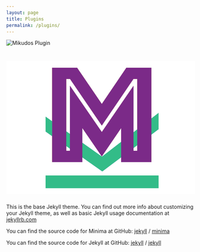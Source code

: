 ```yaml
---
layout: page
title: Plugins
permalink: /plugins/
---
```


![Mikudos Plugin](https://img.shields.io/badge/MIKUDOS-Plugin-orange?style=for-the-badge&logo=appveyor)

# [![Mikudos](https://raw.githubusercontent.com/mikudos/doc/master/mikudos-logo.png)](https://mikudos.github.io/doc)

This is the base Jekyll theme. You can find out more info about customizing your Jekyll theme, as well as basic Jekyll usage documentation at [jekyllrb.com](https://jekyllrb.com/)

You can find the source code for Minima at GitHub:
[jekyll][jekyll-organization] /
[minima](https://github.com/jekyll/minima)

You can find the source code for Jekyll at GitHub:
[jekyll][jekyll-organization] /
[jekyll](https://github.com/jekyll/jekyll)

[jekyll-organization]: https://github.com/jekyll
